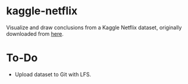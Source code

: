 # kaggle-netflix
Visualize and draw conclusions from a Kaggle Netflix dataset, originally downloaded from [here](https://www.kaggle.com/datasets/victorsoeiro/netflix-tv-shows-and-movies).

# To-Do
 - Upload dataset to Git with LFS.

